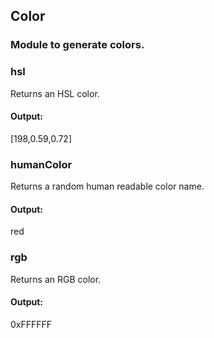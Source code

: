 ## Color
### Module to generate colors.

### hsl
Returns an HSL color.

#### Output:
[198,0.59,0.72]

### humanColor
Returns a random human readable color name.

#### Output:
red

### rgb
Returns an RGB color.

#### Output:
0xFFFFFF
